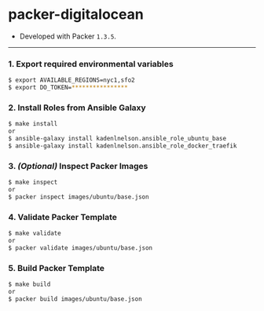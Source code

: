 # packer-digitalocean
- Developed with Packer `1.3.5`.

---

### 1. Export required environmental variables

```bash
$ export AVAILABLE_REGIONS=nyc1,sfo2
$ export DO_TOKEN=****************
```

### 2. Install Roles from Ansible Galaxy
```bash
$ make install
or
$ ansible-galaxy install kadenlnelson.ansible_role_ubuntu_base
$ ansible-galaxy install kadenlnelson.ansible_role_docker_traefik
```

### 3. _(Optional)_ Inspect Packer Images
```bash
$ make inspect
or
$ packer inspect images/ubuntu/base.json
```

### 4. Validate Packer Template
```bash
$ make validate
or
$ packer validate images/ubuntu/base.json
```

### 5. Build Packer Template
```bash
$ make build
or
$ packer build images/ubuntu/base.json
```

